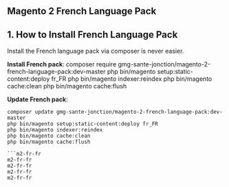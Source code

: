 ## Magento 2 French Language Pack

## 1. How to Install French Language Pack
Install the French language pack via composer is never easier.

**Install French pack**:
composer require gmg-sante-jonction/magento-2-french-language-pack:dev-master
php bin/magento setup:static-content:deploy fr_FR
php bin/magento indexer:reindex
php bin/magento cache:clean
php bin/magento cache:flush

**Update  French pack**:

```
composer update gmg-sante-jonction/magento-2-french-language-pack:dev-master
php bin/magento setup:static-content:deploy fr_FR
php bin/magento indexer:reindex
php bin/magento cache:clean
php bin/magento cache:flush

```m2-fr-fr
m2-fr-fr
m2-fr-fr
m2-fr-fr
m2-fr-fr
